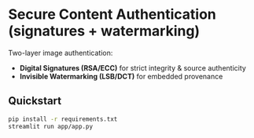 # Secure Content Authentication (signatures + watermarking)

Two-layer image authentication:
- **Digital Signatures (RSA/ECC)** for strict integrity & source authenticity
- **Invisible Watermarking (LSB/DCT)** for embedded provenance

## Quickstart
```bash
pip install -r requirements.txt
streamlit run app/app.py
